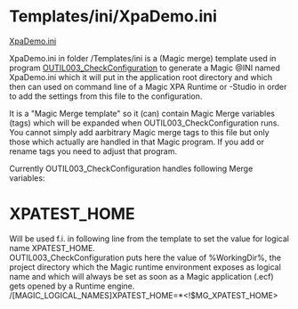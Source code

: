 # Templates/ini/XpaDemo.ini

[XpaDemo.ini](XpaDemo.ini)  
  
XpaDemo.ini in folder /Templates/ini is a (Magic merge) template used in program [OUTIL003_CheckConfiguration](XpaDemo\Doc\Samples\XpaTDemo\OUTIL003_CheckConfiguration.md) to generate a Magic @INI named XpaDemo.ini which it will put in the application root directory and which then can used on command line of a Magic XPA Runtime or -Studio in order to add the settings from this file to the configuration.  

It is a "Magic Merge template" so it (can) contain Magic Merge variables (tags) which will be expanded when OUTIL003_CheckConfiguration runs. You cannot simply add aarbitrary Magic merge tags to this file but only those which actually are handled in that Magic program. If you add or rename tags you need to adjust that program.  

Currently OUTIL003_CheckConfiguration handles following Merge variables:  
# XPATEST_HOME
Will be used f.i. in following line from the template to set the value for logical name XPATEST_HOME.  
OUTIL003_CheckConfiguration puts here the value of %WorkingDir%, the project directory which the Magic runtime environment exposes as logical name and which will always be set as soon as a Magic application (.ecf) gets opened by a Runtime engine.
/[MAGIC_LOGICAL_NAMES]XPATEST_HOME=*<!$MG_XPATEST_HOME>